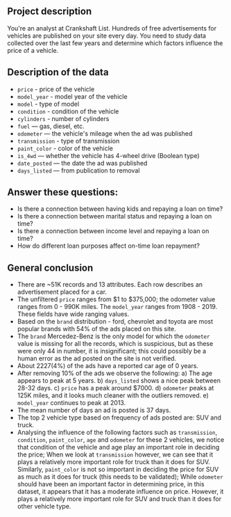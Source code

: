 ## Project description

You're an analyst at Crankshaft List. Hundreds of free advertisements for vehicles are published on your site every day. You need to study data collected over the last few years and determine which factors influence the price of a vehicle.


## Description of the data

- `price` - price of the vehicle
- `model_year` - model year of the vehicle
- `model` - type of model
- `condition` - condition of the vehicle
- `cylinders` - number of cylinders
- `fuel` — gas, diesel, etc.
- `odometer` — the vehicle's mileage when the ad was published
- `transmission` - type of transmission
- `paint_color` - color of the vehicle
- `is_4wd` — whether the vehicle has 4-wheel drive (Boolean type)
- `date_posted` — the date the ad was published
- `days_listed` — from publication to removal

## Answer these questions:

- Is there a connection between having kids and repaying a loan on time?
- Is there a connection between marital status and repaying a loan on time?
- Is there a connection between income level and repaying a loan on time?
- How do different loan purposes affect on-time loan repayment?

## General conclusion

- There are ~51K records and 13 attributes. Each row describes an advertisement placed for a car.
- The unfiltered `price` ranges from $1 to $375,000; the odometer value ranges from 0 - 990K miles. The `model_year` ranges from 1908 - 2019. These fields have wide ranging values.
- Based on the `brand` distribution - ford, chevrolet and toyota are most popular brands with 54% of the ads placed on this site.
- The `brand` Mercedez-Benz is the only model for which the `odometer` value is missing for all the records, which is suspicious, but as these were only 44 in number, it is insignificant; this could possibly be a human error as the ad posted on the site is not verified.
- About 2227(4%) of the ads have a reported car age of 0 years.
- After removing 10% of the ads we observe the following: a) The age appears to peak at 5 years. b) `days_listed` shows a nice peak between 28-32 days. c) `price` has a peak around $7000. d) `odometer` peaks at 125K miles, and it looks much cleaner with the outliers removed. e) `model_year` continues to peak at 2013.
- The mean number of days an ad is posted is 37 days.
- The top 2 vehicle type based on frequency of ads posted are: SUV and truck.
- Analysing the influence of the following factors such as `transmission`, `condition`, `paint_color`, `age` and `odometer` for these 2 vehicles, we notice that condition of the vehicle and age play an important role in deciding the price; When we look at `transmission` however, we can see that it plays a relatively more important role for truck than it does for SUV. Similarly, `paint_color` is not so important in deciding the price for SUV as much as it does for truck (this needs to be validated); While `odometer` should have been an important factor in determining price, in this dataset, it appears that it has a moderate influence on price. However, it plays a relatively more important role for SUV and truck than it does for other vehicle type.